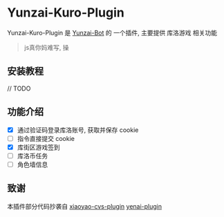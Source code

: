 # Yunzai-Kuro-Plugin

Yunzai-Kuro-Plugin 是 [Yunzai-Bot](https://github.com/yoimiya-kokomi/Miao-Yunzai) 的 一个插件, 主要提供 库洛游戏 相关功能

> js真你妈难写, 操

## 安装教程

// TODO

## 功能介绍

- [x] 通过验证码登录库洛账号, 获取并保存 cookie 
- [ ] 指令直接提交 cookie 
- [x] 库街区游戏签到
- [ ] 库洛币任务
- [ ] 角色墙信息

## 致谢

本插件部分代码抄袭自 [xiaoyao-cvs-plugin](https://github.com/ctrlcvs/xiaoyao-cvs-plugin) [yenai-plugin](https://github.com/yeyang52/yenai-plugin) 
